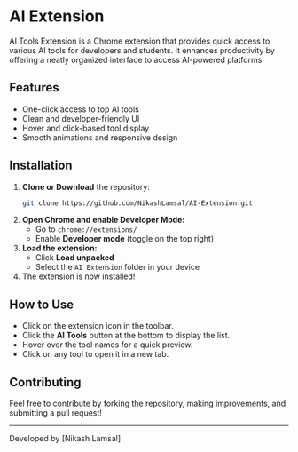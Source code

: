 # AI Extension

AI Tools Extension is a Chrome extension that provides quick access to various AI tools for developers and students. It enhances productivity by offering a neatly organized interface to access AI-powered platforms.

## Features
- One-click access to top AI tools
- Clean and developer-friendly UI
- Hover and click-based tool display
- Smooth animations and responsive design

## Installation
1. **Clone or Download** the repository:
   ```sh
   git clone https://github.com/NikashLamsal/AI-Extension.git
   ```
2. **Open Chrome and enable Developer Mode:**
   - Go to `chrome://extensions/`
   - Enable **Developer mode** (toggle on the top right)
3. **Load the extension:**
   - Click **Load unpacked**
   - Select the `AI Extension` folder in your device 
4. The extension is now installed!

## How to Use
- Click on the extension icon in the toolbar.
- Click the **AI Tools** button at the bottom to display the list.
- Hover over the tool names for a quick preview.
- Click on any tool to open it in a new tab.

## Contributing
Feel free to contribute by forking the repository, making improvements, and submitting a pull request!

---
Developed by [Nikash Lamsal]
